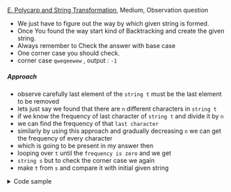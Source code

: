 [E. Polycarp and String Transformation](https://codeforces.com/contest/1560/problem/E), Medium, Observation question

- We just have to figure out the way by which given string is formed.
- Once You found the way start kind of Backtracking and create the given string.
- Always remember to Check the answer with base case
- One corner case you should check.
- corner case `qweqeewew` , output : `-1`

##### Approach

- observe carefully last element of the `string t` must be the last element to be removed
- lets just say we found that there are `n` different characters in `string t`
- if we know the frequency of last character of `string t` and divide it by `n`
- we can find the frequency of that `last character`
- similarly by using this approach and gradually decreasing `n` we can get the frequency of every character
- which is going to be present in my answer then
- looping over `t` until the `frequency is zero` and we get
- `string s` but to check the corner case we again
- make `t` from `s` and compare it with initial given string

<details>
<summary>Code sample </summary>

```cpp

 #include <bits/stdc++.h>
 using namespace std;

 string helper(string str, char ch) {
     str.erase(remove(str.begin(), str.end(), ch), str.end());
     return str;
 }

 int main() {
     int test;
     cin >> test;
     while (test--) {
         string str;
         cin >> str;

         unordered_map<char, int> mp;
         string tempString = "";
         vector<int> hash(26, 0);

         for (int i = 0; i < str.length(); ++i)
           hash[str[i] - 'a']++;

         int countElements = 0;
         for (auto i : hash)
           if (i > 0)
             countElements++;

         int flag = 0;
         for (int i = str.length() - 1; i >= 0; i--) {
           if (!mp.count(str[i]) && countElements > 0) {
             if (hash[str[i] - 'a'] % countElements != 0) {
               flag = 1;
               break;
             }
             int k = hash[str[i] - 'a'] / countElements;
             mp[str[i]] = k;
             tempString += str[i];
             countElements--;
           }
         }

         if (flag == 0) {
           reverse(tempString.begin(), tempString.end());
           string ans = "";
           for (int i = 0; i < str.length(); ++i) {
             if (mp[str[i]] == 0)
               break;
             ans += str[i];
             mp[str[i]]--;
           }
           string temp = ans, temp2 = ans;

           for (int i = 0; i < tempString.length(); ++i) {
             // Use helper function to remove all occurance of a character from string!!
             temp2 = helper(temp2, tempString[i]);
             temp += temp2;
           }

           if (temp == temp2)
             cout << ans << " " << tempString << endl;
           else
             cout << -1 << endl;

         } else {
           cout << -1 << endl;
         }
     }
 }


```

</details>
